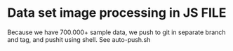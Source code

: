 # Data set image processing in JS FILE

Because we have 700.000+ sample data, we push to git in separate branch and tag, and pushit using shell. See auto-push.sh

